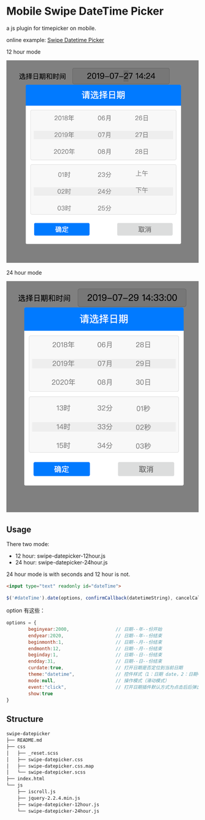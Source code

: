 # Mobile Swipe DateTime Picker

a js plugin for timepicker on mobile.

online example: [Swipe Datetime Picker](https://kylebing.cn/lib/swipe-datepicker)
 
12 hour mode

![12hour](https://github.com/KyleBing/swipe-datepicker/blob/master/github/12hour.png?raw=true)


24 hour mode 

![24hour](https://github.com/KyleBing/swipe-datepicker/blob/master/github/24hour.png?raw=true)





## Usage

There two mode: 

- 12 hour: swipe-datepicker-12hour.js
- 24 hour: swipe-datepicker-24hour.js

24 hour mode is with seconds and 12 hour is not.

```html
<input type="text" readonly id="dateTime">
```

```js
$('#dateTime').date(options, confirmCallback(datetimeString), cancelCallback);
```


option 有这些：

```js
options = {
        beginyear:2000,                 // 日期--年--份开始
        endyear:2020,                   // 日期--年--份结束
        beginmonth:1,                   // 日期--月--份结束
        endmonth:12,                    // 日期--月--份结束
        beginday:1,                     // 日期--日--份结束
        endday:31,                      // 日期--日--份结束
        curdate:true,                   // 打开日期是否定位到当前日期
        theme:"datetime",               // 控件样式（1：日期 date，2：日期+时间 datetime）
        mode:null,                      // 操作模式（滑动模式）
        event:"click",                  // 打开日期插件默认方式为点击后后弹出日期
        show:true
}

```

## Structure

```bash
swipe-datepicker
├── README.md
├── css
│   ├── _reset.scss
│   ├── swipe-datepicker.css
│   ├── swipe-datepicker.css.map
│   └── swipe-datepicker.scss
├── index.html
└── js
    ├── iscroll.js
    ├── jquery-2.2.4.min.js
    ├── swipe-datepicker-12hour.js
    └── swipe-datepicker-24hour.js
```

